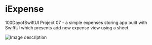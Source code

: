 # iExpense
100DayofSwiftUI Project 07 - a simple expenses storing app built with SwiftUI which presents add new expense view using a sheet

![Image description](https://cathalfarrell.com/repo-images/i-expense.png)
